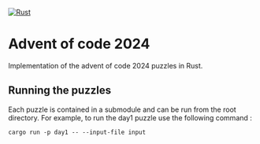 [![Rust](https://github.com/tylp/advent-of-code-2024/actions/workflows/rust.yml/badge.svg)](https://github.com/tylp/advent-of-code-2024/actions/workflows/rust.yml)
# Advent of code 2024

Implementation of the advent of code 2024 puzzles in Rust.

## Running the puzzles

Each puzzle is contained in a submodule and can be run from the root directory.
For example, to run the day1 puzzle use the following command :

`cargo run -p day1 -- --input-file input`
